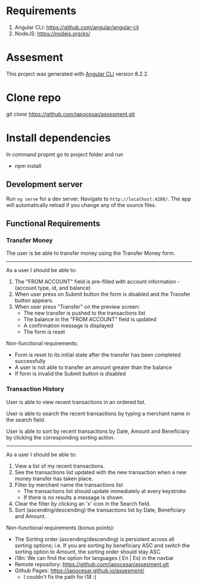 # Requirements
1. Angular CLI: https://github.com/angular/angular-cli
2. NodeJS: https://nodejs.org/es/

# Assesment

This project was generated with [Angular CLI](https://github.com/angular/angular-cli) version 8.2.2.

# Clone repo
git clone https://github.com/japocesar/assesment.git

# Install dependencies
In command propmt go to project folder and run
- npm install

## Development server

Run `ng serve` for a dev server. Navigate to `http://localhost:4200/`. The app will automatically reload if you change any of the source files.


## Functional Requirements

### Transfer Money

The user is be able to transfer money using the Transfer Money form.

---

As a user I should be able to:

1. The "FROM ACCOUNT" field is pre-filled with account information - (account type, id, and balance)
2. When user press on Submit button the form is disabled and the Transfer button appears.
3. When user press "Transfer" on the preview screen:
    - The new transfer is pushed to the transactions list
    - The balance in the "FROM ACCOUNT" field is updated
    - A confirmation message is displayed
    - The form is reset

Non-functional requirements:

- Form is reset to its initial state after the transfer has been completed successfully
- A user is not able to transfer an amount greater than the balance
- If form is invalid the Submit button is disabled

### Transaction History

User is able to view recent transactions in an ordered list.

User is able to search the recent transactions by typing a merchant name in the search field.

User is able to sort by recent transactions by Date, Amount and Beneficiary by clicking the corresponding sorting action.

---

As a user I should be able to:

1. View a list of my recent transactions.
2. See the transactions list updated with the new transaction when a new money transfer has taken place.
3. Filter by merchant name the transactions list
    - The transactions list should update immediately at every keystroke
    - If there is no results a message is shown
4. Clear the filter by clicking an 'x' icon in the Search field.
4. Sort (ascending/descending) the transactions list by Date, Beneficiary and Amount.

Non-functional requirements (bonus points):

- The Sorting order (ascending/descending) is persistent across all sorting options; i.e. If you are sorting by beneficiary ASC and switch the sorting option to Amount, the sorting order should stay ASC
- i18n: We can find the option for languages ( En | Es) in the navbar
- Remote repository: https://github.com/japocesar/assesment.git
- Github Pages: https://japocesar.github.io/assesment/
    - I couldn't fix the path for i18 :(
